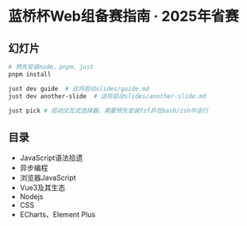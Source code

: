 # 蓝桥杯Web组备赛指南 · 2025年省赛

## 幻灯片

```bash
# 预先安装node、pnpm、just
pnpm install

just dev guide  # 这将启动slides/guide.md
just dev another-slide  # 这将启动slides/another-slide.md

just pick # 启动交互式选择器，需要预先安装fzf并在bash/zsh中运行
```

## 目录

- JavaScript语法拾遗
- 异步编程
- 浏览器JavaScript
- Vue3及其生态
- Nodejs
- CSS
- ECharts、Element Plus